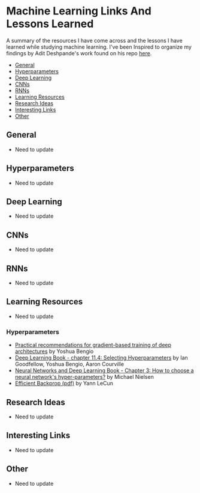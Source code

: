 # Machine Learning Links And Lessons Learned
A summary of the resources I have come across and the lessons I have learned while studying machine learning. I've been Inspired to organize my findings by Adit Deshpande's work found on his repo [here](https://github.com/adeshpande3).

* [General](#general)
* [Hyperparameters](#hyperparameters)
* [Deep Learning](#deep-learning)
* [CNNs](#cnns)
* [RNNs](#rnnss)
* [Learning Resources](#learning-resources)
* [Research Ideas](#research-ideas)
* [Interesting Links](#interesting-links)
* [Other](#other)

## General

* Need to update

## Hyperparameters

* Need to update

## Deep Learning

* Need to update

## CNNs

* Need to update

## RNNs

* Need to update

## Learning Resources
* Need to update

### Hyperparameters
* [Practical recommendations for gradient-based training of deep architectures](https://arxiv.org/abs/1206.5533) by Yoshua Bengio
* [Deep Learning Book - chapter 11.4: Selecting Hyperparameters](http://www.deeplearningbook.org/contents/guidelines.html) by Ian Goodfellow, Yoshua Bengio, Aaron Courville
* [Neural Networks and Deep Learning Book - Chapter 3: How to choose a neural network's hyper-parameters?](http://neuralnetworksanddeeplearning.com/chap3.html#how_to_choose_a_neural_network's_hyper-parameters) by Michael Nielsen
* [Efficient Backprop (pdf)](http://yann.lecun.com/exdb/publis/pdf/lecun-98b.pdf) by Yann LeCun

## Research Ideas

* Need to update

## Interesting Links

* Need to update

## Other

* Need to update
